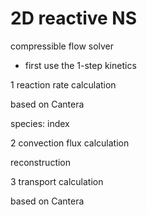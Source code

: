 # 2D reactive NS
compressible flow solver

- first use the 1-step kinetics


1 reaction rate calculation

based on Cantera

species: index

2 convection flux calculation

reconstruction

3 transport calculation

based on Cantera
